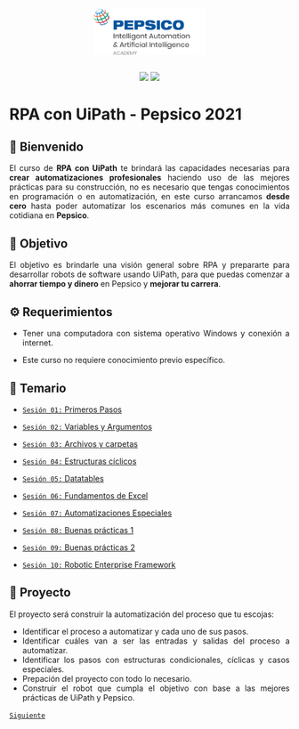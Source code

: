 <div align="center">
<img src="assets/logo.png" align="center" width="40%">
<br><br>

![](https://img.shields.io/badge/BUILT%20BY%20-IT%20MEX-blue.svg)  ![](https://img.shields.io/badge/FOR-YOU-orange.svg)

</div>

<div style="text-align: justify;">

# RPA con UiPath - Pepsico 2021

## :wave: Bienvenido

El curso de **RPA con UiPath** te brindará las capacidades necesarias para **crear automatizaciones profesionales** haciendo uso de las mejores prácticas para su construcción, no es necesario que tengas conocimientos en programación o en automatización, en este curso arrancamos **desde cero** hasta poder automatizar los escenarios más comunes en la vida cotidiana en **Pepsico**.
  
## :dart: Objetivo

El objetivo es brindarle una visión general sobre RPA y prepararte para desarrollar robots de software usando UiPath, para que puedas comenzar a **ahorrar tiempo y dinero** en Pepsico y **mejorar tu carrera**.

## :gear: Requerimientos

- Tener una computadora con sistema operativo Windows y conexión a internet.

- Este curso no requiere conocimiento previo específico.

## :bookmark_tabs: Temario
- [`Sesión 01:` Primeros Pasos](Session-01/README.md)

- [`Sesión 02:` Variables y Argumentos](Session-02/README.md)

- [`Sesión 03:` Archivos y carpetas](Session-03/README.md)

- [`Sesión 04:` Estructuras cíclicos](Session-04/README.md)

- [`Sesión 05:` Datatables](Session-05/README.md)

- [`Sesión 06:` Fundamentos de Excel](Session-06/README.md)

- [`Sesión 07:` Automatizaciones Especiales](Session-07/README.md)

- [`Sesión 08:` Buenas prácticas 1](Session-08/README.md)

- [`Sesión 09:` Buenas prácticas 2](Session-09/README.md)

- [`Sesión 10:` Robotic Enterprise Framework](Session-10/README.md)

## :wrench: Proyecto

El proyecto será construir la automatización del proceso que tu escojas:

- Identificar el proceso a automatizar y cada uno de sus pasos.
- Identificar cuáles van a ser las entradas y salidas del proceso a automatizar.
- Identificar los pasos con estructuras condicionales, cíclicas y casos especiales.
- Prepación del proyecto con todo lo necesario.
- Construir el robot que cumpla el objetivo con base a las mejores prácticas de UiPath y Pepsico.

[`Siguiente`](Session-01/README.md)

</div>
